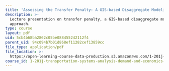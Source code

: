 ```yaml
---
title: 'Assessing the Transfer Penalty: A GIS-based Disaggregate Modeling Approach'
description: >-
  Lecture presentation on transfer penalty, a GIS-based disaggregate modeling
  approach.
type: course
layout: pdf
uid: 5cb4b68ba2862c05be088455242112f4
parent_uid: 94c094b7b01d868ef11282cef13859cc
file_type: application/pdf
file_location: >-
  https://open-learning-course-data-production.s3.amazonaws.com/1-201j-transportation-systems-analysis-demand-and-economics-fall-2008/5cb4b68ba2862c05be088455242112f4_MIT1_201JF08_lec08.pdf
course_id: 1-201j-transportation-systems-analysis-demand-and-economics-fall-2008
---
```

